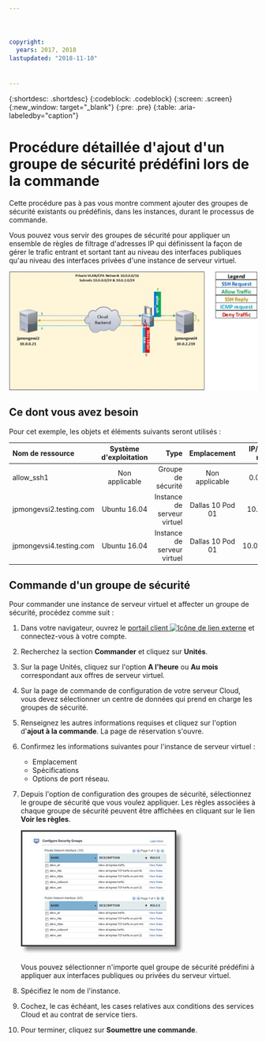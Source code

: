 ```yaml
---



copyright:
  years: 2017, 2018
lastupdated: "2018-11-10"


---
```


{:shortdesc: .shortdesc}
{:codeblock: .codeblock}
{:screen: .screen}
{:new_window: target="_blank"}
{:pre: .pre}
{:table: .aria-labeledby="caption"}

# Procédure détaillée d'ajout d'un groupe de sécurité prédéfini lors de la commande
Cette procédure pas à pas vous montre comment ajouter des groupes de sécurité existants ou prédéfinis, dans les instances, durant le processus de commande.

Vous pouvez vous servir des groupes de sécurité pour appliquer un ensemble de règles de filtrage d'adresses IP qui définissent la façon de gérer le trafic entrant et sortant tant au niveau des interfaces publiques qu'au niveau des interfaces privées d'une instance de serveur virtuel.

![Groupe de sécurité personnalisé](./images/goal2.jpg)

## Ce dont vous avez besoin
Pour cet exemple, les objets et éléments suivants seront utilisés :

| Nom de ressource  | Système d'exploitation | Type | Emplacement | IP/Sous-réseau |
|:------------- |:---------------:| -------------:| :---------------:| ---------------:|
| allow_ssh1 | Non applicable  | Groupe de sécurité | Non applicable | 0.0.0.0/0 |
|jpmongevsi2.testing.com | Ubuntu 16.04 | Instance de serveur virtuel | Dallas 10 Pod 01 | 10.0.0.21 |	
|jpmongevsi4.testing.com | Ubuntu 16.04 | Instance de serveur virtuel |	Dallas 10 Pod 01	| 10.0.2.219 |

## Commande d'un groupe de sécurité
Pour commander une instance de serveur virtuel et affecter un groupe de sécurité, procédez comme suit :

1. Dans votre navigateur, ouvrez le [portail client ![Icône de lien externe](../../icons/launch-glyph.svg "Icône de lien externe")](https://control.softlayer.com/) et connectez-vous à votre compte.
2. Recherchez la section **Commander** et cliquez sur **Unités**.
3. Sur la page Unités, cliquez sur l'option **A l'heure** ou **Au mois** correspondant aux offres de serveur virtuel.
4. Sur la page de commande de configuration de votre serveur Cloud, vous devez sélectionner un centre de données qui prend en charge les groupes de sécurité.
5. Renseignez les autres informations requises et cliquez sur l'option d'**ajout à la commande**. La page de réservation s'ouvre.
6. Confirmez les informations suivantes pour l'instance de serveur virtuel : 

	* Emplacement
	* Spécifications
	* Options de port réseau. 

7. Depuis l'option de configuration des groupes de sécurité, sélectionnez le groupe de sécurité que vous voulez appliquer. Les règles associées à chaque groupe de sécurité peuvent être affichées en cliquant sur le lien **Voir les règles**. 

	![Groupe de sécurité personnalisé](./images/sgs.jpg)

	Vous pouvez sélectionner n'importe quel groupe de sécurité prédéfini à appliquer aux interfaces publiques ou privées du serveur virtuel.
	
8. Spécifiez le nom de l'instance.
9. Cochez, le cas échéant, les cases relatives aux conditions des services Cloud et au contrat de service tiers.
10. Pour terminer, cliquez sur **Soumettre une commande**.
